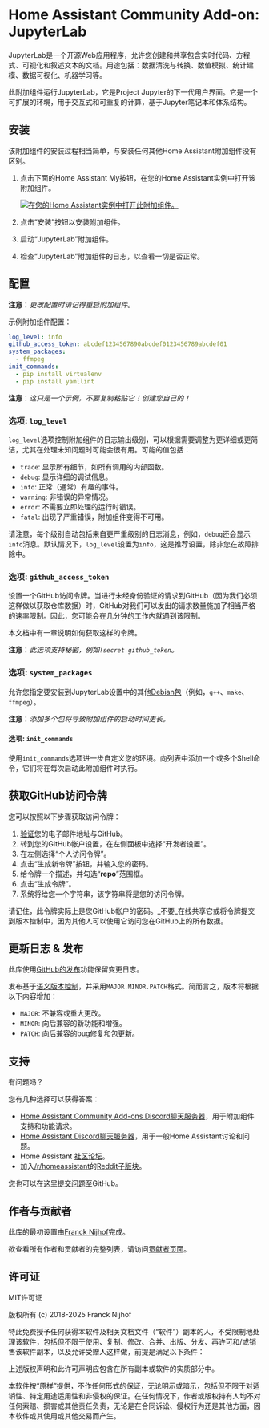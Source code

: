 # Home Assistant Community Add-on: JupyterLab

JupyterLab是一个开源Web应用程序，允许您创建和共享包含实时代码、方程式、可视化和叙述文本的文档。用途包括：数据清洗与转换、数值模拟、统计建模、数据可视化、机器学习等。

此附加组件运行JupyterLab，它是Project Jupyter的下一代用户界面。它是一个可扩展的环境，用于交互式和可重复的计算，基于Jupyter笔记本和体系结构。

## 安装

该附加组件的安装过程相当简单，与安装任何其他Home Assistant附加组件没有区别。

1. 点击下面的Home Assistant My按钮，在您的Home Assistant实例中打开该附加组件。

   [![在您的Home Assistant实例中打开此附加组件。][addon-badge]][addon]

1. 点击“安装”按钮以安装附加组件。
1. 启动“JupyterLab”附加组件。
1. 检查“JupyterLab”附加组件的日志，以查看一切是否正常。

## 配置

**注意**：_更改配置时请记得重启附加组件。_

示例附加组件配置：

```yaml
log_level: info
github_access_token: abcdef1234567890abcdef0123456789abcdef01
system_packages:
  - ffmpeg
init_commands:
  - pip install virtualenv
  - pip install yamllint
```

**注意**：_这只是一个示例，不要复制粘贴它！创建您自己的！_

### 选项: `log_level`

`log_level`选项控制附加组件的日志输出级别，可以根据需要调整为更详细或更简洁，尤其在处理未知问题时可能会很有用。可能的值包括：

- `trace`: 显示所有细节，如所有调用的内部函数。
- `debug`: 显示详细的调试信息。
- `info`: 正常（通常）有趣的事件。
- `warning`: 非错误的异常情况。
- `error`: 不需要立即处理的运行时错误。
- `fatal`: 出现了严重错误，附加组件变得不可用。

请注意，每个级别自动包括来自更严重级别的日志消息，例如，`debug`还会显示`info`消息。默认情况下，`log_level`设置为`info`，这是推荐设置，除非您在故障排除中。

### 选项: `github_access_token`

设置一个GitHub访问令牌。当进行未经身份验证的请求到GitHub（因为我们必须这样做以获取仓库数据）时，GitHub对我们可以发出的请求数量施加了相当严格的速率限制。因此，您可能会在几分钟的工作内就遇到该限制。

本文档中有一章说明如何获取这样的令牌。

**注意**：_此选项支持秘密，例如`!secret github_token`。_

### 选项: `system_packages`

允许您指定要安装到JupyterLab设置中的其他[Debian包][debian-packages]（例如，`g++`、`make`、`ffmpeg`）。

**注意**：_添加多个包将导致附加组件的启动时间更长。_

#### 选项: `init_commands`

使用`init_commands`选项进一步自定义您的环境。向列表中添加一个或多个Shell命令，它们将在每次启动此附加组件时执行。

## 获取GitHub访问令牌

您可以按照以下步骤获取访问令牌：

1. [验证][github-verify]您的电子邮件地址与GitHub。
1. 转到您的GitHub帐户设置，在左侧面板中选择“开发者设置”。
1. 在左侧选择“个人访问令牌”。
1. 点击“生成新令牌”按钮，并输入您的密码。
1. 给令牌一个描述，并勾选“**repo**”范围框。
1. 点击“生成令牌”。
1. 系统将给您一个字符串，该字符串将是您的访问令牌。

请记住，此令牌实际上是您GitHub帐户的密码。_不要_在线共享它或将令牌提交到版本控制中，因为其他人可以使用它访问您在GitHub上的所有数据。

## 更新日志 & 发布

此库使用[GitHub的发布][releases]功能保留变更日志。

发布基于[语义版本控制][semver]，并采用`MAJOR.MINOR.PATCH`格式。简而言之，版本将根据以下内容增加：

- `MAJOR`: 不兼容或重大更改。
- `MINOR`: 向后兼容的新功能和增强。
- `PATCH`: 向后兼容的bug修复和包更新。

## 支持

有问题吗？

您有几种选择可以获得答案：

- [Home Assistant Community Add-ons Discord聊天服务器][discord]，用于附加组件支持和功能请求。
- [Home Assistant Discord聊天服务器][discord-ha]，用于一般Home Assistant讨论和问题。
- Home Assistant [社区论坛][forum]。
- 加入[/r/homeassistant][reddit]的[Reddit子版块][reddit]。

您也可以在这里[提交问题][issue]至GitHub。

## 作者与贡献者

此库的最初设置由[Franck Nijhof][frenck]完成。

欲查看所有作者和贡献者的完整列表，请访问[贡献者页面][contributors]。

## 许可证

MIT许可证

版权所有 (c) 2018-2025 Franck Nijhof

特此免费授予任何获得本软件及相关文档文件（“软件”）副本的人，不受限制地处理该软件，包括但不限于使用、复制、修改、合并、出版、分发、再许可和/或销售该软件副本，以及允许受赠人这样做，前提是满足以下条件：

上述版权声明和此许可声明应包含在所有副本或软件的实质部分中。

本软件按“原样”提供，不作任何形式的保证，无论明示或暗示，包括但不限于对适销性、特定用途适用性和非侵权的保证。在任何情况下，作者或版权持有人均不对任何索赔、损害或其他责任负责，无论是在合同诉讼、侵权行为还是其他方面，因本软件或其使用或其他交易而产生。

[addon-badge]: https://my.home-assistant.io/badges/supervisor_addon.svg
[addon]: https://my.home-assistant.io/redirect/supervisor_addon/?addon=a0d7b954_jupyterlablite&repository_url=https%3A%2F%2Fgithub.com%2Fhassio-addons%2Frepository
[debian-packages]: https://www.debian.org/distrib/packages
[contributors]: https://github.com/hassio-addons/addon-jupyterlab/graphs/contributors
[discord-ha]: https://discord.gg/c5DvZ4e
[discord]: https://discord.me/hassioaddons
[forum-shield]: https://img.shields.io/badge/community-forum-brightgreen.svg
[forum]: https://community.home-assistant.io/t/home-assistant-community-add-on-jupyterlab/87337?u=frenck
[frenck]: https://github.com/frenck
[github-verify]: https://help.github.com/articles/verifying-your-email-address
[issue]: https://github.com/hassio-addons/addon-jupyterlab/issues
[python-packages]: https://pypi.org/
[reddit]: https://reddit.com/r/homeassistant
[releases]: https://github.com/hassio-addons/addon-jupyterlab/releases
[semver]: https://semver.org/spec/v2.0.0.html